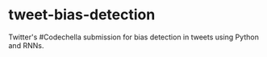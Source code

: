 # tweet-bias-detection
Twitter's #Codechella submission for bias detection in tweets using Python and RNNs.
